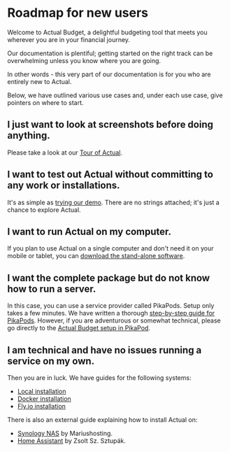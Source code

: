 # Roadmap for new users

Welcome to Actual Budget, a delightful budgeting tool that meets you wherever you are in your financial journey.

Our documentation is plentiful; getting started on the right track can be overwhelming unless you know where you are going.

In other words - this very part of our documentation is for you who are entirely new to Actual.

Below, we have outlined various use cases and, under each use case, give pointers on where to start.

## I just want to look at screenshots before doing anything.

Please take a look at our [Tour of Actual](/docs/tour/).

## I want to test out Actual without committing to any work or installations.

It's as simple as [trying our demo](https://demo.actualbudget.org/budget).
There are no strings attached; it's just a chance to explore Actual.


## I want to run Actual on my computer.

If you plan to use Actual on a single computer and don't need it on your mobile or tablet,
you can [download the stand-alone software](https://github.com/actualbudget/actual/releases).


## I want the complete package but do not know how to run a server.

In this case, you can use a service provider called PikaPods. Setup only takes a few minutes.
We have written a thorough [step-by-step guide for PikaPods](/docs/install/pikapods).
However, if you are adventurous or somewhat technical, please go directly to the [Actual Budget setup in PikaPod](https://www.pikapods.com/pods?run=actual).


## I am technical and have no issues running a service on my own.

Then you are in luck. We have guides for the following systems:

* [Local installation](/docs/install/local)
* [Docker installation](/docs/install/docker)
* [Fly.io installation](/docs/install/fly)

There is also an external guide explaining how to install Actual on:

* [Synology NAS](https://mariushosting.com/how-to-install-actual-on-your-synology-nas/) by Mariushosting.
* [Home Assistant](https://github.com/sztupy/hassio-actualbudget) by Zsolt Sz. Sztupák.

